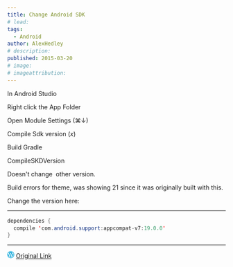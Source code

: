 ```yaml
---
title: Change Android SDK
# lead:
tags:
  - Android
author: AlexHedley
# description:
published: 2015-03-20
# image:
# imageattribution:
---
```


In Android Studio

Right click the App Folder

Open Module Settings (⌘↓)

Compile Sdk version (_x_)

Build Gradle

CompileSKDVersion

Doesn't change  other version.

Build errors for theme, was showing 21 since it was originally built with this.

Change the version here:

---

```java
dependencies {
  compile 'com.android.support:appcompat-v7:19.0.0'
}
```

---

![Wordpress](../images/wordpress.png "Wordpress") [Original Link](https://alexhedley.wordpress.com/2015/03/20/change-android-sdk/)
